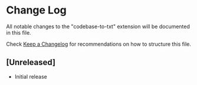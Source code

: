 # Change Log

All notable changes to the "codebase-to-txt" extension will be documented in this file.

Check [Keep a Changelog](http://keepachangelog.com/) for recommendations on how to structure this file.

## [Unreleased]

- Initial release